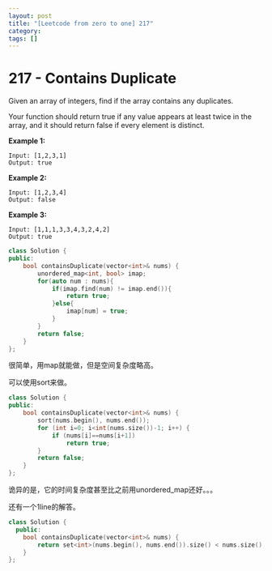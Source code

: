 ```yaml
---
layout: post
title: "[Leetcode from zero to one] 217"
category: 
tags: []
---
```


# 217 - Contains Duplicate

Given an array of integers, find if the array contains any duplicates.

Your function should return true if any value appears at least twice in the array, and it should return false if every element is distinct.

**Example 1:**

```
Input: [1,2,3,1]
Output: true
```

**Example 2:**

```
Input: [1,2,3,4]
Output: false
```

**Example 3:**

```
Input: [1,1,1,3,3,4,3,2,4,2]
Output: true
```

```c++
class Solution {
public:
    bool containsDuplicate(vector<int>& nums) {
        unordered_map<int, bool> imap;
        for(auto num : nums){
            if(imap.find(num) != imap.end()){
                return true;
            }else{
                imap[num] = true;
            }
        }
        return false;
    }
};
```

很简单，用map就能做，但是空间复杂度略高。

可以使用sort来做。

```c++
class Solution {
public:
    bool containsDuplicate(vector<int>& nums) {
        sort(nums.begin(), nums.end());
        for (int i=0; i<int(nums.size())-1; i++) {
            if (nums[i]==nums[i+1])
                return true;
        }
        return false;    
    }
};
```

诡异的是，它的时间复杂度甚至比之前用unordered_map还好。。。

还有一个1line的解答。

```c++
class Solution {
  public:
    bool containsDuplicate(vector<int>& nums) {
        return set<int>(nums.begin(), nums.end()).size() < nums.size();
    }
};
```

